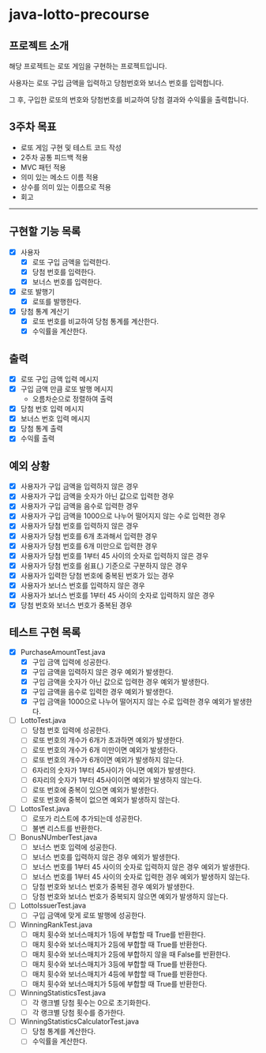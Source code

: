 # java-lotto-precourse

## 프로젝트 소개

해당 프로젝트는 로또 게임을 구현하는 프로젝트입니다.

사용자는 로또 구입 금액을 입력하고 당첨번호와 보너스 번호를 입력합니다.

그 후, 구입한 로또의 번호와 당첨번호를 비교하여 당첨 결과와 수익률을 출력합니다.

## 3주차 목표

- 로또 게임 구현 및 테스트 코드 작성
- 2주차 공통 피드백 적용
- MVC 패턴 적용
- 의미 있는 메소드 이름 적용
- 상수를 의미 있는 이름으로 적용
- 회고

---

## 구현할 기능 목록

- [x] 사용자
    - [x] 로또 구입 금액을 입력한다.
    - [x] 당첨 번호를 입력한다.
    - [x] 보너스 번호를 입력한다.
- [x] 로또 발행기
    - [x] 로또를 발행한다.
- [x] 당첨 통계 계산기
    - [x] 로또 번호를 비교하여 당첨 통계를 계산한다.
    - [x] 수익률을 계산한다.

## 출력

- [x] 로또 구입 금액 입력 메시지
- [x] 구입 금액 만큼 로또 발행 메시지
    - 오름차순으로 정렬하여 출력
- [x] 당첨 번호 입력 메시지
- [x] 보너스 번호 입력 메시지
- [x] 당첨 통계 출력
- [x] 수익률 출력

## 예외 상황

- [x] 사용자가 구입 금액을 입력하지 않은 경우
- [x] 사용자가 구입 금액을 숫자가 아닌 값으로 입력한 경우
- [x] 사용자가 구입 금액을 음수로 입력한 경우
- [x] 사용자가 구입 금액을 1000으로 나누어 떨어지지 않는 수로 입력한 경우
- [x] 사용자가 당첨 번호를 입력하지 않은 경우
- [x] 사용자가 당첨 번호를 6개 초과해서 입력한 경우
- [x] 사용자가 당첨 번호를 6개 미만으로 입력한 경우
- [x] 사용자가 당첨 번호를 1부터 45 사이의 숫자로 입력하지 않은 경우
- [x] 사용자가 당첨 번호를 쉼표(,) 기준으로 구분하지 않은 경우
- [x] 사용자가 입력한 당첨 번호에 중복된 번호가 있는 경우
- [x] 사용자가 보너스 번호를 입력하지 않은 경우
- [x] 사용자가 보너스 번호를 1부터 45 사이의 숫자로 입력하지 않은 경우
- [x] 당첨 번호와 보너스 번호가 중복된 경우

## 테스트 구현 목록

- [x] PurchaseAmountTest.java
    - [x] 구입 금액 입력에 성공한다.
    - [x] 구입 금액을 입력하지 않은 경우 예외가 발생한다.
    - [x] 구입 금액을 숫자가 아닌 값으로 입력한 경우 예외가 발생한다.
    - [x] 구입 금액을 음수로 입력한 경우 예외가 발생한다.
    - [x] 구입 금액을 1000으로 나누어 떨어지지 않는 수로 입력한 경우 예외가 발생한다.

- [ ] LottoTest.java
    - [ ] 당첨 번호 입력에 성공한다.
    - [ ] 로또 번호의 개수가 6개가 초과하면 예외가 발생한다.
    - [ ] 로또 번호의 개수가 6개 미만이면 예외가 발생한다.
    - [ ] 로또 번호의 개수가 6개이면 예외가 발생하지 않는다.
    - [ ] 6자리의 숫자가 1부터 45사이가 아니면 예외가 발생한다.
    - [ ] 6자리의 숫자가 1부터 45사이이면 예외가 발생하지 않는다.
    - [ ] 로또 번호에 중복이 있으면 예외가 발생한다.
    - [ ] 로또 번호에 중복이 없으면 예외가 발생하지 않는다.

- [ ] LottosTest.java
    - [ ] 로또가 리스트에 추가되는데 성공한다.
    - [ ] 불변 리스트를 반환한다.

- [ ] BonusNUmberTest.java
    - [ ] 보너스 번호 입력에 성공한다.
    - [ ] 보너스 번호를 입력하지 않은 경우 예외가 발생한다.
    - [ ] 보너스 번호를 1부터 45 사이의 숫자로 입력하지 않은 경우 예외가 발생한다.
    - [ ] 보너스 번호를 1부터 45 사이의 숫자로 입력한 경우 예외가 발생하지 않는다.
    - [ ] 당첨 번호와 보너스 번호가 중복된 경우 예외가 발생한다.
    - [ ] 당첨 번호와 보너스 번호가 중복되지 않으면 예외가 발생하지 않는다.

- [ ] LottoIssuerTest.java
    - [ ] 구입 금액에 맞게 로또 발행에 성공한다.

- [ ] WinningRankTest.java
    - [ ] 매치 횟수와 보너스매치가 1등에 부합할 때 True를 반환한다.
    - [ ] 매치 횟수와 보너스매치가 2등에 부합할 때 True를 반환한다.
    - [ ] 매치 횟수와 보너스매치가 2등에 부합하지 않을 때 False를 반환한다.
    - [ ] 매치 횟수와 보너스매치가 3등에 부합할 때 True를 반환한다.
    - [ ] 매치 횟수와 보너스매치가 4등에 부합할 때 True를 반환한다.
    - [ ] 매치 횟수와 보너스매치가 5등에 부합할 때 True를 반환한다.

- [ ] WinningStatisticsTest.java
    - [ ] 각 랭크별 당첨 횟수는 0으로 초기화한다.
    - [ ] 각 랭크별 당첨 횟수를 증가한다.

- [ ] WinningStatisticsCalculatorTest.java
    - [ ] 당첨 통계를 계산한다.
    - [ ] 수익률을 계산한다.